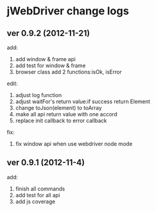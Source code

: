 jWebDriver change logs
====================

## ver 0.9.2 (2012-11-21)

add:

1. add window & frame api
2. add test for window & frame
3. browser class add 2 functions:isOk, isError

edit:

1. adjust log function
2. adjust waitFor's return value:if success return Element
3. change toJson(element) to toArray
4. make all api return value with one accord
5. replace init callback to error callback

fix:

1. fix window api when use webdriver node mode

## ver 0.9.1 (2012-11-4)

add:

1. finish all commands
2. add test for all api
3. add js coverage